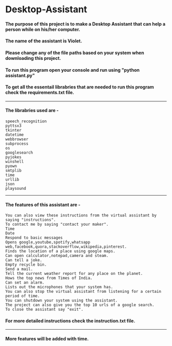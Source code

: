 # Desktop-Assistant

#### The purpose of this project is to make a Desktop Assistant that can help a person while on his/her computer.
#### The name of the assistant is Violet.
#### Please change any of the file paths based on your system when downloading this project.
#### To run this program open your console and run using "python assistant.py"
#### To get all the essentail librabries that are needed to run this program check the requirements.txt file.
____________________________________________________________________________________________________________________________________________
#### The librabries used are -
    speech_recognition 
    pyttsx3 
    tkinter 
    datetime 
    webbrowser 
    subprocess 
    os 
    googlesearch 
    pyjokes 
    winshell
    pyown
    smtplib
    time
    urllib
    json
    playsound

________________________________________________________________________________________________________________________________________________
#### The features of this assistant are -
    You can also view these instructions from the virtual assistant by saying "instructions".
    To contact me by saying "contact your maker".
    Time
    Date
    Respond to basic messages
    Opens google,youtube,spotify,whatsapp web,facebook,quora,stackoverflow,wikipedia,pinterest.
    Finds the location of a place using google maps.
    Can open calculator,notepad,camera and steam.
    Can tell a joke.
    Empty recycle bin.
    Send a mail.
    Tell the current weather report for any place on the planet.
    Hows the top news from Times of India.
    Can set an alarm.
    Lists out the microphones that your system has.
    You can also stop the virtual assistant from listening for a certain period of time.
    You can shutdown your system using the assistant.
    The project can also give you the top 10 urls of a google search.
    To close the assistant say "exit".
#### For more detailed instructions check the instruction.txt file.

__________________________________________________________________________________________________________________________________________________
#### More features will be added with time.


    

